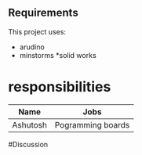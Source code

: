 ## Requirements

This project uses:
* arudino 
* minstorms
*solid works

# responsibilities
Name | Jobs
-----|------
Ashutosh | Pogramming boards

#Discussion
